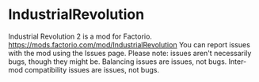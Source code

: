 # IndustrialRevolution
Industrial Revolution 2 is a mod for Factorio. https://mods.factorio.com/mod/IndustrialRevolution
You can report issues with the mod using the Issues page.
Please note: issues aren't necessarily bugs, though they might be. Balancing issues are issues, not bugs. Inter-mod compatibility issues are issues, not bugs.
